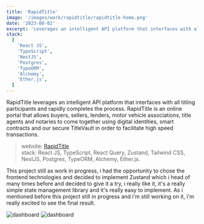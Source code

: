 ```yaml
---
title: 'RapidTitle'
image: '/images/work/rapidtitle/rapidtitle-home.png'
date: '2023-08-02'
excerpt: 'Leverages an intelligent API platform that interfaces with all titling participants and rapidly completes the process.'
stack:
  [
    'React JS',
    'TypeScript',
    'NestJS',
    'Postgres',
    'TypeORM',
    'Alchemy',
    'Ether.js',
  ]
---
```


RapidTitle leverages an intelligent API platform that interfaces with all titling participants and rapidly completes the process.
RapidTitle is an online portal that allows buyers, sellers, lenders, motor vehicle associations, title agents and notaries to come together using digital identities, smart contracts and our secure TitleVault in order to facilitate high speed transactions.

> website: [RapidTitle](https://rapidtitle-frontend.vercel.app)  
> stack: React JS, TypeScript, React Query, Zustand, Tailwind CSS, NestJS, Postgres, TypeORM, Alchemy, Ether.js.

This project still as work in progress, i had the opportunity to chose the frontend technologies and decided to implement Zustand which i head of many times before and decided to give it a try, i really like it, it's a really simple state management library and it's really easy to implement.
As i mentioned before this project still in progress and i'm still working on it, i'm really excited to see the final result.

![dashboard](/images/work/rapidtitle/rapidtitle-community.png)
![dashboard](/images/work/rapidtitle/rapidtitle-trades.png)
